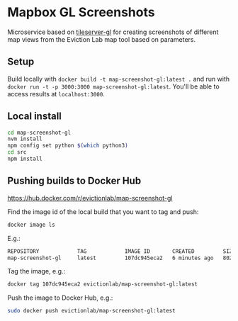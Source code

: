 # Mapbox GL Screenshots

Microservice based on [tileserver-gl](https://github.com/klokantech/tileserver-gl) for creating screenshots of different map views from the Eviction Lab map tool based on parameters.

## Setup

Build locally with `docker build -t map-screenshot-gl:latest .` and run with `docker run -t -p 3000:3000 map-screenshot-gl:latest`. You'll be able to access results at `localhost:3000`.

## Local install

```bash
cd map-screenshot-gl
nvm install
npm config set python $(which python3)
cd src
npm install
```

## Pushing builds to Docker Hub

https://hub.docker.com/r/evictionlab/map-screenshot-gl

Find the image id of the local build that you want to tag and push:

```bash
docker image ls
```

E.g.:

```txt
REPOSITORY            TAG            IMAGE ID       CREATED         SIZE
map-screenshot-gl     latest         107dc945eca2   6 minutes ago   802MB
```

Tag the image, e.g.:

```bash
docker tag 107dc945eca2 evictionlab/map-screenshot-gl:latest
```

Push the image to Docker Hub, e.g.:

```bash
sudo docker push evictionlab/map-screenshot-gl:latest
```

